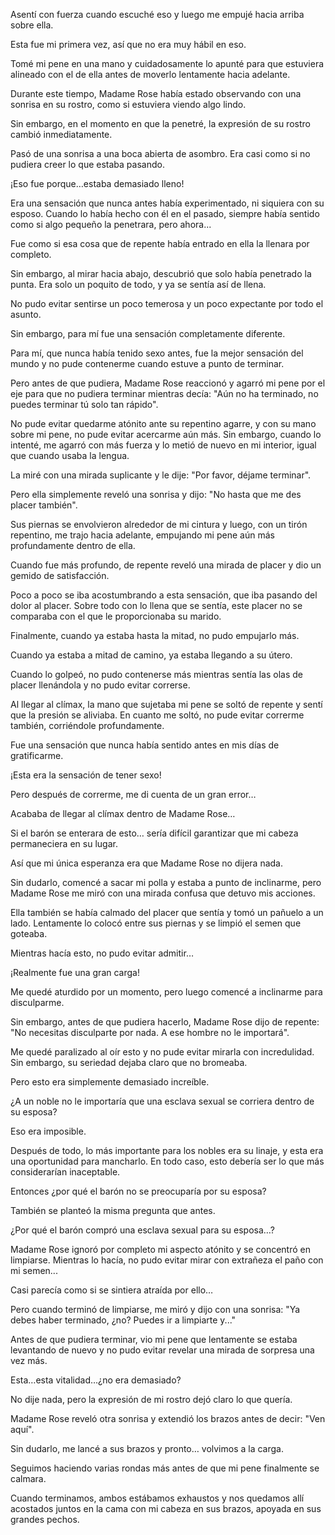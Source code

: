 
Asentí con fuerza cuando escuché eso y luego me empujé hacia arriba sobre ella.

Esta fue mi primera vez, así que no era muy hábil en eso.

Tomé mi pene en una mano y cuidadosamente lo apunté para que estuviera alineado con el de ella antes de moverlo lentamente hacia adelante.

Durante este tiempo, Madame Rose había estado observando con una sonrisa en su rostro, como si estuviera viendo algo lindo.

Sin embargo, en el momento en que la penetré, la expresión de su rostro cambió inmediatamente.

Pasó de una sonrisa a una boca abierta de asombro. Era casi como si no pudiera creer lo que estaba pasando.

¡Eso fue porque…estaba demasiado lleno!

Era una sensación que nunca antes había experimentado, ni siquiera con su esposo. Cuando lo había hecho con él en el pasado, siempre había sentido como si algo pequeño la penetrara, pero ahora...

Fue como si esa cosa que de repente había entrado en ella la llenara por completo.

Sin embargo, al mirar hacia abajo, descubrió que solo había penetrado la punta. Era solo un poquito de todo, y ya se sentía así de llena.

No pudo evitar sentirse un poco temerosa y un poco expectante por todo el asunto.

Sin embargo, para mí fue una sensación completamente diferente.

Para mí, que nunca había tenido sexo antes, fue la mejor sensación del mundo y no pude contenerme cuando estuve a punto de terminar.

Pero antes de que pudiera, Madame Rose reaccionó y agarró mi pene por el eje para que no pudiera terminar mientras decía: "Aún no ha terminado, no puedes terminar tú solo tan rápido".

No pude evitar quedarme atónito ante su repentino agarre, y con su mano sobre mi pene, no pude evitar acercarme aún más. Sin embargo, cuando lo intenté, me agarró con más fuerza y ​​lo metió de nuevo en mi interior, igual que cuando usaba la lengua.

La miré con una mirada suplicante y le dije: "Por favor, déjame terminar".

Pero ella simplemente reveló una sonrisa y dijo: "No hasta que me des placer también".

Sus piernas se envolvieron alrededor de mi cintura y luego, con un tirón repentino, me trajo hacia adelante, empujando mi pene aún más profundamente dentro de ella.

Cuando fue más profundo, de repente reveló una mirada de placer y dio un gemido de satisfacción.

Poco a poco se iba acostumbrando a esta sensación, que iba pasando del dolor al placer. Sobre todo con lo llena que se sentía, este placer no se comparaba con el que le proporcionaba su marido.

Finalmente, cuando ya estaba hasta la mitad, no pudo empujarlo más.

Cuando ya estaba a mitad de camino, ya estaba llegando a su útero.

Cuando lo golpeó, no pudo contenerse más mientras sentía las olas de placer llenándola y no pudo evitar correrse.

Al llegar al clímax, la mano que sujetaba mi pene se soltó de repente y sentí que la presión se aliviaba. En cuanto me soltó, no pude evitar correrme también, corriéndole profundamente.

Fue una sensación que nunca había sentido antes en mis días de gratificarme.

¡Esta era la sensación de tener sexo!

Pero después de correrme, me di cuenta de un gran error…

Acababa de llegar al clímax dentro de Madame Rose…

Si el barón se enterara de esto… sería difícil garantizar que mi cabeza permaneciera en su lugar.

Así que mi única esperanza era que Madame Rose no dijera nada.

Sin dudarlo, comencé a sacar mi polla y estaba a punto de inclinarme, pero Madame Rose me miró con una mirada confusa que detuvo mis acciones.

Ella también se había calmado del placer que sentía y tomó un pañuelo a un lado. Lentamente lo colocó entre sus piernas y se limpió el semen que goteaba.

Mientras hacía esto, no pudo evitar admitir…

¡Realmente fue una gran carga!

Me quedé aturdido por un momento, pero luego comencé a inclinarme para disculparme.

Sin embargo, antes de que pudiera hacerlo, Madame Rose dijo de repente: "No necesitas disculparte por nada. A ese hombre no le importará".

Me quedé paralizado al oír esto y no pude evitar mirarla con incredulidad. Sin embargo, su seriedad dejaba claro que no bromeaba.

Pero esto era simplemente demasiado increíble.

¿A un noble no le importaría que una esclava sexual se corriera dentro de su esposa?

Eso era imposible.

Después de todo, lo más importante para los nobles era su linaje, y esta era una oportunidad para mancharlo. En todo caso, esto debería ser lo que más considerarían inaceptable.

Entonces ¿por qué el barón no se preocuparía por su esposa?

También se planteó la misma pregunta que antes.

¿Por qué el barón compró una esclava sexual para su esposa…?

Madame Rose ignoró por completo mi aspecto atónito y se concentró en limpiarse. Mientras lo hacía, no pudo evitar mirar con extrañeza el paño con mi semen...

Casi parecía como si se sintiera atraída por ello…

Pero cuando terminó de limpiarse, me miró y dijo con una sonrisa: "Ya debes haber terminado, ¿no? Puedes ir a limpiarte y..."

Antes de que pudiera terminar, vio mi pene que lentamente se estaba levantando de nuevo y no pudo evitar revelar una mirada de sorpresa una vez más.

Esta…esta vitalidad…¿no era demasiado?

No dije nada, pero la expresión de mi rostro dejó claro lo que quería.

Madame Rose reveló otra sonrisa y extendió los brazos antes de decir: "Ven aquí".

Sin dudarlo, me lancé a sus brazos y pronto… volvimos a la carga.

Seguimos haciendo varias rondas más antes de que mi pene finalmente se calmara.

Cuando terminamos, ambos estábamos exhaustos y nos quedamos allí acostados juntos en la cama con mi cabeza en sus brazos, apoyada en sus grandes pechos.